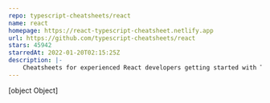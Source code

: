```yaml
---
repo: typescript-cheatsheets/react
name: react
homepage: https://react-typescript-cheatsheet.netlify.app
url: https://github.com/typescript-cheatsheets/react
stars: 45942
starredAt: 2022-01-20T02:15:25Z
description: |-
    Cheatsheets for experienced React developers getting started with TypeScript
---
```


[object Object]
